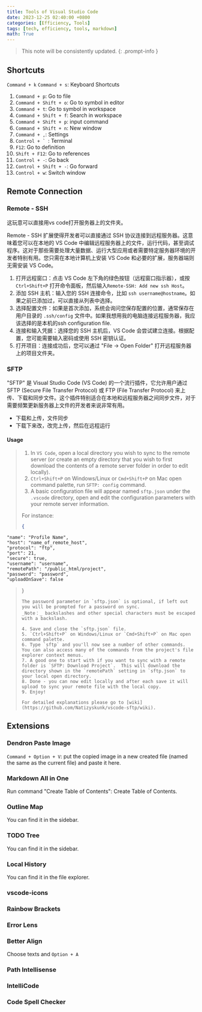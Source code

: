 ```yaml
---
title: Tools of Visual Studio Code
date: 2023-12-25 02:40:00 +0800
categories: [Efficiency, Tools]
tags: [tech, efficiency, tools, markdown]
math: True
---
```


> This note will be consistently updated.
{: .prompt-info }


## Shortcuts

`Command + k` `Command + s`: Keyboard Shortcuts

1. `Command + p`: Go to file
2. `Command + Shift + o`: Go to symbol in editor
3. `Command + t`: Go to symbol in workspace
4. `Command + Shift + f`: Search in workspace
5. `Command + Shift + p`: input command
6. `Command + Shift + n`: New window
7. `Command + ,`: Settings
8. ``Control + ` ``: Terminal
9. `F12`: Go to definition
10. `Shift + F12`: Go to references
11. `Control + -`: Go back
12. `Control + Shift + -`: Go forward
13. `Control + w`: Switch window

## Remote Connection

### Remote - SSH

这玩意可以直接用vs code打开服务器上的文件夹。

Remote - SSH 扩展使得开发者可以直接通过 SSH 协议连接到远程服务器。这意味着您可以在本地的 VS Code 中编辑远程服务器上的文件，运行代码，甚至调试程序。这对于那些需要处理大量数据、运行大型应用或者需要特定服务器环境的开发者特别有用。您只需在本地计算机上安装 VS Code 和必要的扩展，服务器端则无需安装 VS Code。

1. 打开远程窗口：点击 VS Code 左下角的绿色按钮（远程窗口指示器），或按 `Ctrl+Shift+P` 打开命令面板，然后输入`Remote-SSH: Add new ssh Host`。
2. 添加 SSH 主机：输入您的 SSH 连接命令，比如 `ssh username@hostname`。如果之前已添加过，可以直接从列表中选择。
3. 选择配置文件：如果是首次添加，系统会询问您保存配置的位置，通常保存在用户目录的 `.ssh/config` 文件中。如果我想用我的电脑连接远程服务器，我应该选择的是本机的ssh configuration file.
4. 连接和输入凭据：选择您的 SSH 主机后，VS Code 会尝试建立连接。根据配置，您可能需要输入密码或使用 SSH 密钥认证。
5. 打开项目：连接成功后，您可以通过 "File -> Open Folder" 打开远程服务器上的项目文件夹。

### SFTP

"SFTP" 是 Visual Studio Code (VS Code) 的一个流行插件，它允许用户通过 SFTP (Secure File Transfer Protocol) 或 FTP (File Transfer Protocol) 来上传、下载和同步文件。这个插件特别适合在本地和远程服务器之间同步文件，对于需要频繁更新服务器上文件的开发者来说非常有用。

- 下载和上传，文件同步
- 下载下来改，改完上传，然后在远程运行

#### Usage

> 1. In `VS Code`, open a local directory you wish to sync to the remote server (or create an empty directory
that you wish to first download the contents of a remote server folder in order to edit locally).
> 2. `Ctrl+Shift+P` on Windows/Linux or `Cmd+Shift+P` on Mac open command palette, run `SFTP: config` command.
> 3. A basic configuration file will appear named `sftp.json` under the `.vscode` directory, open and edit the configuration parameters with your remote server information.
> 
> For instance:
> ```json
> {
    "name": "Profile Name",
    "host": "name_of_remote_host",
    "protocol": "ftp",
    "port": 21,
    "secure": true,
    "username": "username",
    "remotePath": "/public_html/project",
    "password": "password",
    "uploadOnSave": false
> }
> ```
> The password parameter in `sftp.json` is optional, if left out you will be prompted for a password on sync.
> _Note：_ backslashes and other special characters must be escaped with a backslash.
> 
> 4. Save and close the `sftp.json` file.
> 5. `Ctrl+Shift+P` on Windows/Linux or `Cmd+Shift+P` on Mac open command palette.
> 6. Type `sftp` and you'll now see a number of other commands. You can also access many of the commands from the project's file explorer context menus.
> 7. A good one to start with if you want to sync with a remote folder is `SFTP: Download Project`.  This will download the directory shown in the `remotePath` setting in `sftp.json` to your local open directory.
> 8. Done - you can now edit locally and after each save it will upload to sync your remote file with the local copy.
> 9. Enjoy!
> 
> For detailed explanations please go to [wiki](https://github.com/Natizyskunk/vscode-sftp/wiki).

## Extensions

### Dendron Paste Image

`Command + Option + V`: put the copied image in a new created file (named the same as the current file) and paste it here.

### Markdown All in One

Run command "Create Table of Contents": Create Table of Contents.

### Outline Map
You can find it in the sidebar.

### TODO Tree
You can find it in the sidebar.

### Local History
You can find it in the file explorer.

### vscode-icons


### Rainbow Brackets
### Error Lens

### Better Align
Choose texts and `Option + A`

### Path Intellisense
### IntelliCode
### Code Spell Checker



